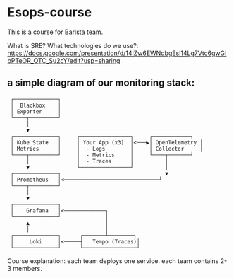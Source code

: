 # Esops-course
This is a course for Barista team.

What is SRE? What technologies do we use?:
https://docs.google.com/presentation/d/14lZw6EWNdbgEsl14Lg7Vtc6gwGIbPTeOR_QTC_Su2cY/edit?usp=sharing

## a simple diagram of our monitoring stack:
     ┌──────────────┐
     │  Blackbox    │
     │ Exporter     │
     └────┬─────────┘
          │                         
          ▼                         
     ┌──────────────┐     ┌────────────────┐     ┌────────────┐
     │ Kube State   │     │ Your App (x3)  │<───▶│ OpenTelemetry │
     │ Metrics      │     │  - Logs        │     │ Collector     │
     └────┬─────────┘     │  - Metrics     │     └────┬───────┘
          │               │  - Traces      │          │        
          ▼               └────────────────┘          │        
     ┌──────────────┐                                 ▼        
     │ Prometheus   │<──────────────────────────────┘        
     └────┬─────────┘                                
          │                         
          ▼                         
     ┌──────────────┐              
     │    Grafana   │<─────────────┐
     └──────────────┘              │
          ▲                        │
          │                        │
     ┌──────────────┐      ┌───────┴────────┐
     │     Loki     │<─────┤   Tempo (Traces)│
     └──────────────┘      └─────────────────┘

Course explanation:
each team deploys one service.
each team contains 2-3 members.
